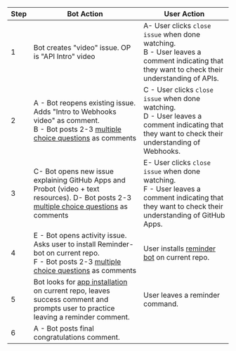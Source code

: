 | Step | Bot Action | User Action |
|------|------------|-------------|
| 1    | Bot creates "video" issue. OP is "API Intro" video | A- User clicks `close issue` when done watching. <br> B - User leaves a comment indicating that they want to check their understanding of APIs. |
| 2    | A - Bot reopens existing issue. Adds "Intro to Webhooks video" as comment. <br> B - Bot posts 2-3 [multiple choice questions](https://user-images.githubusercontent.com/13326548/46123223-171efd80-c1d2-11e8-9a3f-885882da4dbc.png) as comments | C -  User clicks `close issue` when done watching. <br>D - User leaves a comment indicating that they want to check their understanding of Webhooks. |
| 3    | C- Bot opens new issue explaining GitHub Apps and Probot (video + text resources). D- Bot posts 2-3 [multiple choice questions](https://user-images.githubusercontent.com/13326548/46123223-171efd80-c1d2-11e8-9a3f-885882da4dbc.png) as comments         | E- User clicks `close issue` when done watching. <br> F - User leaves a comment indicating that they want to check their understanding of GitHub Apps.            |
| 4    | E - Bot opens activity issue. Asks user to install Reminder-bot on current repo. <br> F - Bot posts 2-3 [multiple choice questions](https://user-images.githubusercontent.com/13326548/46123223-171efd80-c1d2-11e8-9a3f-885882da4dbc.png) as comments     |  User installs [reminder bot](https://probot.github.io/apps/reminders/) on current repo.            |
| 5    | Bot looks for [app installation](https://developer.github.com/v3/activity/events/types/#installationevent) on current repo, leaves success comment and prompts user to practice leaving a reminder comment.           |   User leaves a reminder command.          |
| 6    | A - Bot posts final congratulations comment.           |             |
